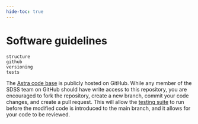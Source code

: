 ```yaml
---
hide-toc: true
---
```


# Software guidelines

```{toctree}
structure
github
versioning
tests
```

The [Astra code base](https://github.com/sdss/astra) is publicly hosted on GitHub. While any member of the SDSS team on GitHub should have write access to this repository, you are encouraged to fork the repository, create a new branch, commit your code changes, and create a pull request. This will allow the [testing suite](developer/tests) to run before the modified code is introduced to the main branch, and it allows for your code to be reviewed.
